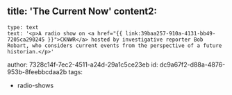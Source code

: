 title: 'The Current Now'
content2:
  -
    type: text
    text: '<p>A radio show on <a href="{{ link:39baa257-910a-4131-bb49-7205ca290245 }}">CKNWR</a> hosted by investigative reporter Bob Robart, who considers current events from the perspective of a future historian.</p>'
author: 7328c14f-7ec2-4511-a24d-29a1c5ce23eb
id: dc9a67f2-d88a-4876-953b-8feebbcdaa2b
tags:
  - radio-shows
